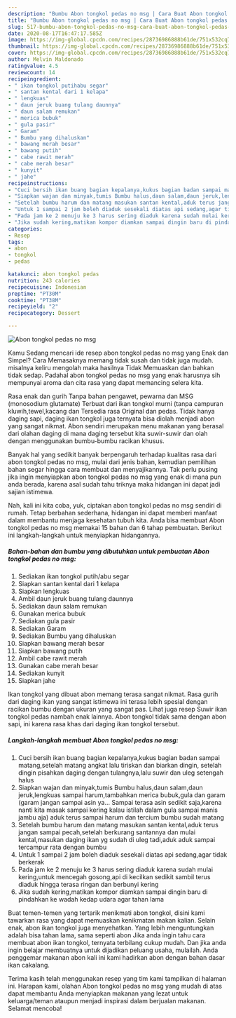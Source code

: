 ```yaml
---
description: "Bumbu Abon tongkol pedas no msg | Cara Buat Abon tongkol pedas no msg Yang Enak Dan Mudah"
title: "Bumbu Abon tongkol pedas no msg | Cara Buat Abon tongkol pedas no msg Yang Enak Dan Mudah"
slug: 517-bumbu-abon-tongkol-pedas-no-msg-cara-buat-abon-tongkol-pedas-no-msg-yang-enak-dan-mudah
date: 2020-08-17T16:47:17.585Z
image: https://img-global.cpcdn.com/recipes/28736986888b61de/751x532cq70/abon-tongkol-pedas-no-msg-foto-resep-utama.jpg
thumbnail: https://img-global.cpcdn.com/recipes/28736986888b61de/751x532cq70/abon-tongkol-pedas-no-msg-foto-resep-utama.jpg
cover: https://img-global.cpcdn.com/recipes/28736986888b61de/751x532cq70/abon-tongkol-pedas-no-msg-foto-resep-utama.jpg
author: Melvin Maldonado
ratingvalue: 4.5
reviewcount: 14
recipeingredient:
- " ikan tongkol putihabu segar"
- " santan kental dari 1 kelapa"
- " lengkuas"
- " daun jeruk buang tulang daunnya"
- " daun salam remukan"
- " merica bubuk"
- " gula pasir"
- " Garam"
- " Bumbu yang dihaluskan"
- " bawang merah besar"
- " bawang putih"
- " cabe rawit merah"
- " cabe merah besar"
- " kunyit"
- " jahe"
recipeinstructions:
- "Cuci bersih ikan buang bagian kepalanya,kukus bagian badan sampai matang,setelah matang angkat lalu tiriskan dan biarkan dingin, setelah dingin pisahkan daging dengan tulangnya,lalu suwir dan uleg setengah halus"
- "Siapkan wajan dan minyak,tumis Bumbu halus,daun salam,daun jeruk,lengkuas sampai harum,tambahkan merica bubuk,gula dan garam (garam jangan sampai asin ya... Sampai terasa asin sedikit saja,karena nanti kita masak sampai kering kalau istilah dalam gula sampai manis jambu aja) aduk terus sampai harum dan tercium bumbu sudah matang"
- "Setelah bumbu harum dan matang masukan santan kental,aduk terus jangan sampai pecah,setelah berkurang santannya dan mulai kental,masukan daging ikan yg sudah di uleg tadi,aduk aduk sampai tercampur rata dengan bumbu"
- "Untuk 1 sampai 2 jam boleh diaduk sesekali diatas api sedang,agar tidak berkerak"
- "Pada jam ke 2 menuju ke 3 harus sering diaduk karena sudah mulai kering,untuk mencegah gosong,api di kecilkan sedikit sambil terus diaduk hingga terasa ringan dan berbunyi kering"
- "Jika sudah kering,matikan kompor diamkan sampai dingin baru di pindahkan ke wadah kedap udara agar tahan lama"
categories:
- Resep
tags:
- abon
- tongkol
- pedas

katakunci: abon tongkol pedas 
nutrition: 243 calories
recipecuisine: Indonesian
preptime: "PT30M"
cooktime: "PT38M"
recipeyield: "2"
recipecategory: Dessert

---
```



![Abon tongkol pedas no msg](https://img-global.cpcdn.com/recipes/28736986888b61de/751x532cq70/abon-tongkol-pedas-no-msg-foto-resep-utama.jpg)

Kamu Sedang mencari ide resep abon tongkol pedas no msg yang Enak dan Simpel? Cara Memasaknya memang tidak susah dan tidak juga mudah. misalnya keliru mengolah maka hasilnya Tidak Memuaskan dan bahkan tidak sedap. Padahal abon tongkol pedas no msg yang enak harusnya sih mempunyai aroma dan cita rasa yang dapat memancing selera kita.

Rasa enak dan gurih Tanpa bahan pengawet, pewarna dan MSG (monosodium glutamate) Terbuat dari ikan tongkol murni (tanpa campuran kluwih,tewel,kacang dan Tersedia rasa Original dan pedas. Tidak hanya daging sapi, daging ikan tongkol juga ternyata bisa diolah menjadi abon yang sangat nikmat. Abon sendiri merupakan menu makanan yang berasal dari olahan daging di mana daging tersebut kita suwir-suwir dan olah dengan menggunakan bumbu-bumbu racikan khusus.

Banyak hal yang sedikit banyak berpengaruh terhadap kualitas rasa dari abon tongkol pedas no msg, mulai dari jenis bahan, kemudian pemilihan bahan segar hingga cara membuat dan menyajikannya. Tak perlu pusing jika ingin menyiapkan abon tongkol pedas no msg yang enak di mana pun anda berada, karena asal sudah tahu triknya maka hidangan ini dapat jadi sajian istimewa.


Nah, kali ini kita coba, yuk, ciptakan abon tongkol pedas no msg sendiri di rumah. Tetap berbahan sederhana, hidangan ini dapat memberi manfaat dalam membantu menjaga kesehatan tubuh kita. Anda bisa membuat Abon tongkol pedas no msg memakai 15 bahan dan 6 tahap pembuatan. Berikut ini langkah-langkah untuk menyiapkan hidangannya.

<!--inarticleads1-->

##### Bahan-bahan dan bumbu yang dibutuhkan untuk pembuatan Abon tongkol pedas no msg:

1. Sediakan  ikan tongkol putih/abu segar
1. Siapkan  santan kental dari 1 kelapa
1. Siapkan  lengkuas
1. Ambil  daun jeruk buang tulang daunnya
1. Sediakan  daun salam remukan
1. Gunakan  merica bubuk
1. Sediakan  gula pasir
1. Sediakan  Garam
1. Sediakan  Bumbu yang dihaluskan
1. Siapkan  bawang merah besar
1. Siapkan  bawang putih
1. Ambil  cabe rawit merah
1. Gunakan  cabe merah besar
1. Sediakan  kunyit
1. Siapkan  jahe


Ikan tongkol yang dibuat abon memang terasa sangat nikmat. Rasa gurih dari daging ikan yang sangat istimewa ini terasa lebih spesial dengan racikan bumbu dengan ukuran yang sangat pas. Lihat juga resep Suwir ikan tongkol pedas nambah enak lainnya. Abon tongkol tidak sama dengan abon sapi, ini karena rasa khas dari daging ikan tongkol tersebut. 

<!--inarticleads2-->

##### Langkah-langkah membuat Abon tongkol pedas no msg:

1. Cuci bersih ikan buang bagian kepalanya,kukus bagian badan sampai matang,setelah matang angkat lalu tiriskan dan biarkan dingin, setelah dingin pisahkan daging dengan tulangnya,lalu suwir dan uleg setengah halus
1. Siapkan wajan dan minyak,tumis Bumbu halus,daun salam,daun jeruk,lengkuas sampai harum,tambahkan merica bubuk,gula dan garam (garam jangan sampai asin ya... Sampai terasa asin sedikit saja,karena nanti kita masak sampai kering kalau istilah dalam gula sampai manis jambu aja) aduk terus sampai harum dan tercium bumbu sudah matang
1. Setelah bumbu harum dan matang masukan santan kental,aduk terus jangan sampai pecah,setelah berkurang santannya dan mulai kental,masukan daging ikan yg sudah di uleg tadi,aduk aduk sampai tercampur rata dengan bumbu
1. Untuk 1 sampai 2 jam boleh diaduk sesekali diatas api sedang,agar tidak berkerak
1. Pada jam ke 2 menuju ke 3 harus sering diaduk karena sudah mulai kering,untuk mencegah gosong,api di kecilkan sedikit sambil terus diaduk hingga terasa ringan dan berbunyi kering
1. Jika sudah kering,matikan kompor diamkan sampai dingin baru di pindahkan ke wadah kedap udara agar tahan lama


Buat temen-temen yang tertarik menikmati abon tongkol, disini kami tawarkan rasa yang dapat memuaskan kenikmatan makan kalian. Selain enak, abon ikan tongkol juga menyehatkan. Yang lebih menguntungkan adalah bisa tahan lama, sama seperti abon Jika anda ingin tahu cara membuat abon ikan tongkol, ternyata terbilang cukup mudah. Dan jika anda ingin belajar membuatnya untuk dijadikan peluang usaha, mulailah. Anda penggemar makanan abon kali ini kami hadirkan abon dengan bahan dasar ikan cakalang. 

Terima kasih telah menggunakan resep yang tim kami tampilkan di halaman ini. Harapan kami, olahan Abon tongkol pedas no msg yang mudah di atas dapat membantu Anda menyiapkan makanan yang lezat untuk keluarga/teman ataupun menjadi inspirasi dalam berjualan makanan. Selamat mencoba!
